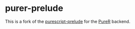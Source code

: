 # purer-prelude

This is a fork of the [purescript-prelude](https://github.com/purescript/purescript-prelude) for the [PureR](https://github.com/jbedo/puer) backend.
